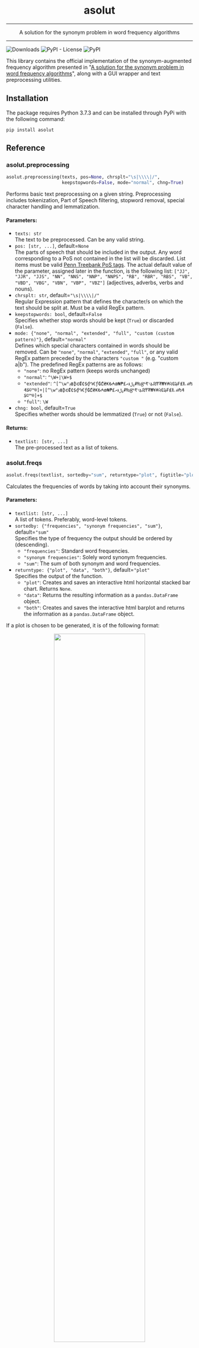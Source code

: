 <h1 align="center">asolut</h1>

<hr />
<p align="center">A solution for the synonym problem in word frequency algorithms </p>
<hr />

![Downloads](https://img.shields.io/pepy/dt/asolut?label=Downloads) ![PyPI - License](https://img.shields.io/pypi/l/asolut?color=red) ![PyPI](https://img.shields.io/pypi/v/asolut?label=version)

This library contains the official implementation of the synonym-augmented frequency algorithm presented
in "[A solution for the synonym problem in word frequency algorithms](https://doi.org/10.13140/RG.2.2.14789.27369)",
along with a GUI wrapper and text preprocessing utilities.

## Installation
The package requires Python 3.7.3 and can be installed through PyPi with the following command:
```commandline
pip install asolut
```

## Reference
### asolut.preprocessing
```python
asolut.preprocessing(texts, pos=None, chrsplt="\s|\\\\|/",
                     keepstopwords=False, mode="normal", chng=True)
```
Performs basic text preprocessing on a given string. Preprocessing includes tokenization, Part of Speech filtering,
stopword removal, special character handling and lemmatization.

#### Parameters:
- `texts: str`  
The text to be preprocessed. Can be any valid string.
- `pos: [str, ...]`, default=`None`  
The parts of speech that should be included in the output. Any word corresponding to a PoS not contained in the list will be 
discarded. List items must be valid [Penn Treebank PoS tags](https://www.ling.upenn.edu/courses/Fall_2003/ling001/penn_treebank_pos.html).
The actual default value of the parameter, assigned later in the function, is the following list:
`["JJ", "JJR", "JJS", "NN", "NNS", "NNP", "NNPS", "RB", "RBR", "RBS", "VB", "VBD", "VBG", "VBN", "VBP", "VBZ"]`
(adjectives, adverbs, verbs and nouns).
- `chrsplt: str`, default=`"\s|\\\\|/"`  
Regular Expression pattern that defines the character/s on which the text should be split at. 
Must be a valid RegEx pattern.
- `keepstopwords: bool`, default=`False`  
Specifies whether stop words should be kept (`True`) or discarded (`False`).
- `mode: {"none", "normal", "extended", "full", "custom (custom pattern)"}`, default=`"normal"`  
Defines which special characters contained in words should be removed.
Can be `"none"`, `"normal"`, `"extended"`, `"full"`, or any valid RegEx pattern preceded by the
characters `"custom "` (e.g. "custom a|b").
The predefined RegEx patterns are as follows:
  - `"none"`: no RegEx pattern (keeps words unchanged)
  - `"normal"`: `^\W+|\W+$`
  - `"extended"`: `^[^\w°؋฿₿¢₡₵$₫֏€ƒ₲₾₴₭₺₼₥₦₱£﷼៛ރ₽₨௹₹৲૱₪₸₮₩¥₳₠₢₯₣₤₶ℳ₧₰₷©™®]+|[^\w°؋฿₿¢₡₵$₫֏€ƒ₲₾₴₭₺₼₥₦₱£﷼៛ރ₽₨௹₹৲૱₪₸₮₩¥₳₠₢₯₣₤₶ℳ₧₰₷©™®]+$`
  - `"full"`: `\W`
- `chng: bool`, default=`True`  
Specifies whether words should be  lemmatized (`True`) or not (`False`).

#### Returns:
- `textlist: [str, ...]`    
The pre-processed text as a list of tokens.

### asolut.freqs
```python
asolut.freqs(textlist, sortedby="sum", returntype="plot", figtitle="plot", numb=None)
```
Calculates the frequencies of words by taking into account their synonyms.
#### Parameters:
- `textlist: [str, ...]`  
A list of tokens. Preferably, word-level tokens.
- `sortedby: {"frequencies", "synonym frequencies", "sum"}`, default=`"sum"`  
Specifies the type of frequency the output should be ordered by (descending).
  - `"frequencies"`: Standard word frequencies.
  - `"synonym frequencies"`: Solely word synonym frequencies.
  - `"sum"`: The sum of both synonym and word frequencies.
- `returntype: {"plot", "data", "both"}`, default=`"plot"`  
Specifies the output of the function.
  - `"plot"`: Creates and saves an interactive html horizontal stacked bar chart. Returns `None`.
  - `"data"`: Returns the resulting information as a `pandas.DataFrame` object.
  - `"both"`: Creates and saves the interactive html barplot and returns the information as a `pandas.DataFrame` object.

If a plot is chosen to be generated, it is of the following format:
<p align="center">
  <img src="https://user-images.githubusercontent.com/46795338/94809872-e8a90e00-03fb-11eb-8756-61a1059009f7.png" width=70%>
</p>

- `figtitle: str`, default=`"plot"`  
If a plot was chosen to be created, this parameter specifies the filename under which it will be saved.
- `numb: int`, default=`None`  
Specifies the number of bars depicted in the barplot. The value of `numb` is given by this function:

$$
numb = 
\begin{cases} 
min(15, n\\_unique, numb\\_input) & \text{, if } numb\\_input \gt 0 \\
min(15, n\\_unique) & \text{, if } numb\\_input \le 0
\end{cases} 
$$

where `n_unique` is the number of unique words after pre-processing
and `numb_input` is the user input for the `numb` parameter. The input must be a positive integer.

#### Returns: 
- `data: pandas.DataFrame or None`  
The DataFrame containing the calculated counts. It is of the following format:

| Words     | Counts | Synonym Counts | List of synonyms      |
|-----------|--------|----------------|-----------------------|
| headphone | 1      | 3              | [earphone, earpiece]  |
| flower    | 1      | 0              | []                    |
| earphone  | 2      | 2              | [earpiece, headphone] |
| earpiece  | 1      | 3              | [earphone, headphone] |

### asolut.gui
```python
asolut.gui()
```
Displays a graphical user interface that serves as a wrapper for the aforementioned functions,
in order to make the tool accessible to non developers. Can only generate the horizontal stacked bar chart.
